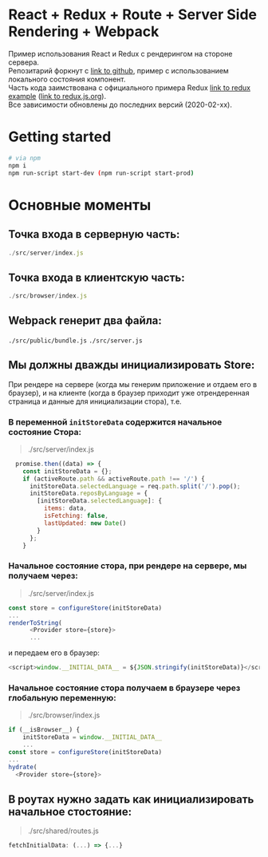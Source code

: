 # React + Redux + Route + Server Side Rendering + Webpack
Пример использования React и Redux с рендерингом на стороне сервера.<br>
Репозитарий форкнут с [link to github](https://github.com/tylermcginnis/rrssr), пример с использованием локального состояния компонент.<br>
Часть кода заимствована с официального примера Redux [link to redux example](https://github.com/reduxjs/redux/tree/master/examples/async) ([link to redux.js.org](https://redux.js.org/advanced/example-reddit-api)).<br>
Все зависимости обновлены до последних версий (2020-02-xx).

# Getting started
```bash
# via npm
npm i
npm run-script start-dev (npm run-script start-prod)
```
# Основные моменты
## Точка входа в серверную часть: 
```js
./src/server/index.js
```
## Точка входа в клиентскую часть: 
```js
./src/browser/index.js
```
## Webpack генерит два файла: 
`./src/public/bundle.js`
`./src/server.js`
## Мы должны дважды инициализировать Store:
При рендере на сервере (когда мы генерим приложение и отдаем его в браузер), и на клиенте (когда в браузер приходит уже отрендеренная страница и данные для инициализации стора), т.е.
### В переменной `initStoreData` содержится начальное состояние Стора:
>./src/server/index.js
```js
  promise.then((data) => {
    const initStoreData = {};
    if (activeRoute.path && activeRoute.path !== '/') {
      initStoreData.selectedLanguage = req.path.split('/').pop();
      initStoreData.reposByLanguage = {
        [initStoreData.selectedLanguage]: {
          items: data,
          isFetching: false,
          lastUpdated: new Date()
        }
      };
    }

```
### Начальное состояние стора, при рендере на сервере, мы получаем через:
>./src/server/index.js
```js
const store = configureStore(initStoreData)
...
renderToString(
      <Provider store={store}>
      ...
```
и передаем его в браузер:
```js
<script>window.__INITIAL_DATA__ = ${JSON.stringify(initStoreData)}</script>
```
### Начальное состояние стора получаем в браузере через глобальную переменную:
>./src/browser/index.js
```js
if (__isBrowser__) {
    initStoreData = window.__INITIAL_DATA__
    ...
const store = configureStore(initStoreData)
...
hydrate(
  <Provider store={store}>
```
## В роутах нужно задать как инициализировать начальное стостояние:
>./src/shared/routes.js
```js
fetchInitialData: (...) => {...}
```
